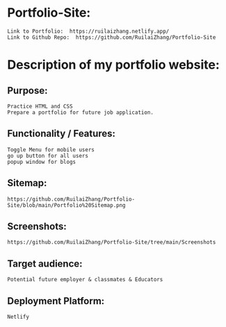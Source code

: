 # Portfolio-Site:
    Link to Portfolio:  https://ruilaizhang.netlify.app/
    Link to Github Repo:  https://github.com/RuilaiZhang/Portfolio-Site

# Description of my portfolio website:
## Purpose:
    Practice HTML and CSS
    Prepare a portfolio for future job application.
## Functionality / Features:
    Toggle Menu for mobile users
    go up button for all users
    popup window for blogs

## Sitemap:
    https://github.com/RuilaiZhang/Portfolio-Site/blob/main/Portfolio%20Sitemap.png
## Screenshots:
    https://github.com/RuilaiZhang/Portfolio-Site/tree/main/Screenshots
## Target audience:
    Potential future employer & classmates & Educators
## Deployment Platform:
    Netlify